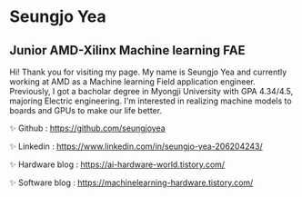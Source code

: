 # Seungjo Yea
## Junior AMD-Xilinx Machine learning FAE

Hi! Thank you for visiting my page. My name is Seungjo Yea and currently working at AMD as a Machine learning Field application engineer. Previously, I got a bacholar degree in Myongji University with GPA 4.34/4.5, majoring Electric engineering. I'm interested in realizing machine models to boards and GPUs to make our life better.<p>
✨ Github :  https://github.com/seungjoyea<p>
✨ Linkedin : https://www.linkedin.com/in/seungjo-yea-206204243/<p>
✨ Hardware blog :  https://ai-hardware-world.tistory.com/<p>
✨  Software blog : https://machinelearning-hardware.tistory.com/<p>
